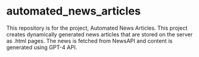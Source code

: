 # automated_news_articles
This repository is for the project, Automated News Articles. This project creates dynamically generated news articles that are stored on the server as .html pages. The news is fetched from NewsAPI and content is generated using GPT-4 API.
